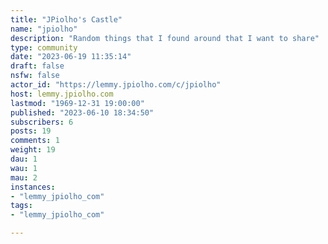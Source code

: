 ```yaml
---
title: "JPiolho's Castle" 
name: "jpiolho"
description: "Random things that I found around that I want to share"
type: community
date: "2023-06-19 11:35:14"
draft: false
nsfw: false
actor_id: "https://lemmy.jpiolho.com/c/jpiolho"
host: lemmy.jpiolho.com
lastmod: "1969-12-31 19:00:00"
published: "2023-06-10 18:34:50"
subscribers: 6
posts: 19
comments: 1
weight: 19
dau: 1
wau: 1
mau: 2
instances:
- "lemmy_jpiolho_com"
tags: 
- "lemmy_jpiolho_com"

---
```

